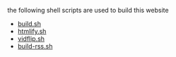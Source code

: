 the following shell scripts are used to build this website

* [build.sh](build.sh)
* [htmlify.sh](htmlify.sh)
* [vidflip.sh](vidflip.sh)
* [build-rss.sh](build-rss.sh)